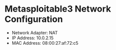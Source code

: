 # Metasploitable3 Network Configuration

- Network Adapter: NAT
- IP Address: 10.0.2.15
- MAC Address: 08:00:27:af:72:c5


